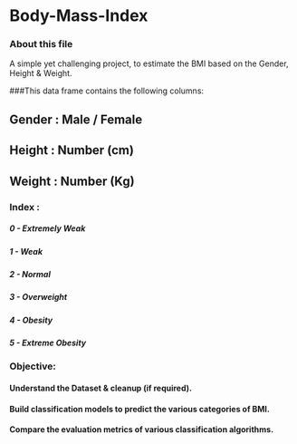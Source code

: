 # Body-Mass-Index

### About this file
A simple yet challenging project, to estimate the BMI based on the Gender, Height & Weight.

###This data frame contains the following columns:

## Gender : Male / Female
## Height : Number (cm)
## Weight : Number (Kg)
###  Index :
##### 0 - Extremely Weak
##### 1 - Weak
##### 2 - Normal
##### 3 - Overweight
##### 4 - Obesity
##### 5 - Extreme Obesity

### Objective:
#### Understand the Dataset & cleanup (if required).
#### Build classification models to predict the various categories of BMI.
#### Compare the evaluation metrics of various classification algorithms.
